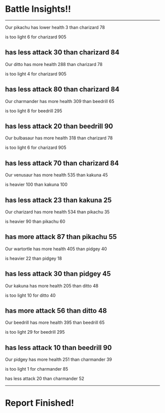 # Battle Insights!!
---------------------

Our pikachu
has lower health 3 than charizard 78

is too light 6 for charizard 905

has less attack 30 than charizard 84
---------------------

Our ditto
has more health 288 than charizard 78

is too light 4 for charizard 905

has less attack 80 than charizard 84
---------------------

Our charmander
has more health 309 than beedrill 65

is too light 8 for beedrill 295

has less attack 20 than beedrill 90
---------------------

Our bulbasaur
has more health 318 than charizard 78

is too light 6 for charizard 905

has less attack 70 than charizard 84
---------------------

Our venusaur
has more health 535 than kakuna 45

is heavier 100 than kakuna 100

has less attack 23 than kakuna 25
---------------------

Our charizard
has more health 534 than pikachu 35

is heavier 90 than pikachu 60

has more attack 87 than pikachu 55
---------------------

Our wartortle
has more health 405 than pidgey 40

is heavier 22 than pidgey 18

has less attack 30 than pidgey 45
---------------------

Our kakuna
has more health 205 than ditto 48

is too light 10 for ditto 40

has more attack 56 than ditto 48
---------------------

Our beedrill
has more health 395 than beedrill 65

is too light 29 for beedrill 295

has less attack 10 than beedrill 90
---------------------

Our pidgey
has more health 251 than charmander 39

is too light 1 for charmander 85

has less attack 20 than charmander 52

---------------------
# Report Finished!
